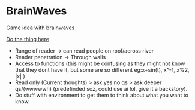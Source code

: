 # BrainWaves
Game idea with brainwaves

[Do the thing here](https://bupeldox.github.io/BrainWaves/public/)


- Range of reader -> can read people on roof/across river
- Reader penetration -> Through walls
- Access to functions (this might be confusing as they might not know that they dont have it, but some are so different eg:x+sin(t), x^-1, x%2, \|x\| )
- Read only (Current thoughts) > ask yes no qs > ask deeper qs/(wwwwwh) (predefinded soz, could use ai lol, give it a backstory).
- Do stuff with environment to get them to think about what you want to know.

